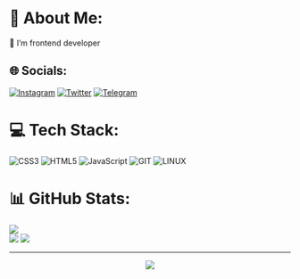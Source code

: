 # 💫 About Me:
🔭 I’m frontend developer


## 🌐 Socials:
[![Instagram](https://img.shields.io/badge/Instagram-%23E4405F.svg?logo=Instagram&logoColor=white)](https://instagram.com/https://www.instagram.com/arydiaihdahusnayainfe/) 
[![Twitter](https://img.shields.io/badge/Twitter-%231DA1F2.svg?logo=Twitter&logoColor=white)](https://twitter.com/https://twitter.com/arydiaihdafe) 
[![Telegram](https://img.shields.io/badge/-telegram-red?color=%231572B6&logo=telegram&logoColor=white)](https://t.me/learn_brain)


# 💻 Tech Stack:
![CSS3](https://img.shields.io/badge/css3-%231572B6.svg?style=for-the-badge&logo=css3&logoColor=white) ![HTML5](https://img.shields.io/badge/html5-%23E34F26.svg?style=for-the-badge&logo=html5&logoColor=white) ![JavaScript](https://img.shields.io/badge/javascript-%23323330.svg?style=for-the-badge&logo=javascript&logoColor=%23F7DF1E) ![GIT](https://img.shields.io/badge/Git-fc6d26?style=for-the-badge&logo=git&logoColor=white) ![LINUX](https://img.shields.io/badge/Linux-FCC624?style=for-the-badge&logo=linux&logoColor=black)
# 📊 GitHub Stats:
![](https://github-readme-stats.vercel.app/api/top-langs/?username=arydiaihdahusnayainfe&theme=midnight-purple&hide_border=false&include_all_commits=true&count_private=false&layout=compact) <br>
![](https://github-readme-stats.vercel.app/api?username=arydiaihdahusnayainfe&theme=midnight-purple&hide_border=false&include_all_commits=true&count_private=false)
![](https://github-readme-streak-stats.herokuapp.com/?user=arydiaihdahusnayainfe&theme=midnight-purple&hide_border=false)

<hr>

<p align="center">
  <a href="https://visitcount.itsvg.in">
     <img src="https://visitcount.itsvg.in/api?id=arydiaihdahusnayainfe&icon=5&color=0">
  </a>
</p>
<!-- Proudly created with GPRM ( https://gprm.itsvg.in ) -->
